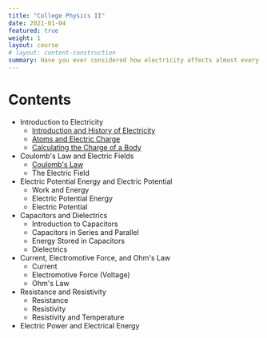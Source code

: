 ```yaml
---
title: "College Physics II"
date: 2021-01-04
featured: true
weight: 1
layout: course
# layout: content-construction
summary: Have you ever considered how electricity affects almost every aspect of our lives? From the basic mechanisms of our bodies to the power it provides the materials and equipment around us - electricity is in and all around us, providing us with convenience, health, and abundance. Electricity is utilized by the cells of our body, enabling neurons to rapidly fire, our hearts to beat, and our muscles to contract. Likewise, in this modern era, almost all our basic needs are either made or sustained by electricity-powered machines. Hence, without electricity, our lives would be radically different and a whole lot harder. And as we acknowledge the big difference electricity makes, it is also important that we understand electricity through its history and how it was discovered.
---
```





# Contents
- Introduction to Electricity
  - [Introduction and History of Electricity](../physics/20.1-introduction-and-history-of-electricity)
  - [Atoms and Electric Charge](../physics/20.2-atoms-and-electric-charge)
  - [Calculating the Charge of a Body](../physics/20.3-calculating-the-charge-of-a-body)
- Coulomb's Law and Electric Fields
  - [Coulomb's Law](../physics/21.1-coulombs-law)
  - The Electric Field
- Electric Potential Energy and Electric Potential
  - Work and Energy
  - Electric Potential Energy
  - Electric Potential
- Capacitors and Dielectrics
  - Introduction to Capacitors
  - Capacitors in Series and Parallel
  - Energy Stored in Capacitors
  - Dielectrics
- Current, Electromotive Force, and Ohm's Law
  - Current
  - Electromotive Force (Voltage)
  - Ohm's Law
- Resistance and Resistivity
  - Resistance
  - Resistivity
  - Resistivity and Temperature
- Electric Power and Electrical Energy